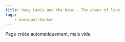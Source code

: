 ```yaml
---
title: Huey Lewis and the News - The power of love
tags:
    - musique/chanson
---
```


Page créée automatiquement, mais vide.
